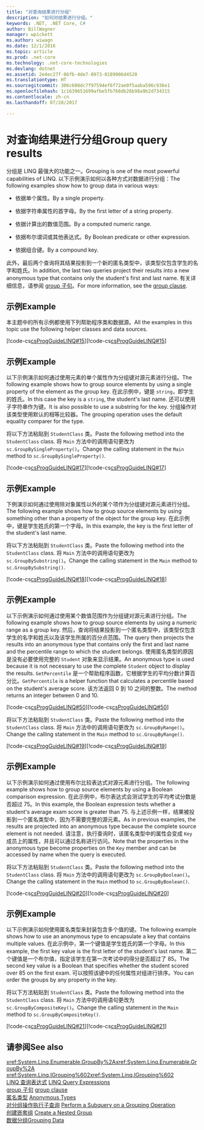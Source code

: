```yaml
---
title: "对查询结果进行分组"
description: "如何对结果进行分组。"
keywords: .NET, .NET Core, C#
author: BillWagner
manager: wpickett
ms.author: wiwagn
ms.date: 12/1/2016
ms.topic: article
ms.prod: .net-core
ms.technology: .net-core-technologies
ms.devlang: dotnet
ms.assetid: 2e4ec27f-06fb-4de7-8973-0189906d4520
ms.translationtype: HT
ms.sourcegitcommit: 306c608dc7f97594ef6f72ae0f5aaba596c936e1
ms.openlocfilehash: 1c1639651699afbe5fb768db26b98a9b2d734315
ms.contentlocale: zh-cn
ms.lasthandoff: 07/28/2017

---
```

# <a name="group-query-results"></a><span data-ttu-id="4da0d-104">对查询结果进行分组</span><span class="sxs-lookup"><span data-stu-id="4da0d-104">Group query results</span></span>

<span data-ttu-id="4da0d-105">分组是 LINQ 最强大的功能之一。</span><span class="sxs-lookup"><span data-stu-id="4da0d-105">Grouping is one of the most powerful capabilities of LINQ.</span></span> <span data-ttu-id="4da0d-106">以下示例演示如何以各种方式对数据进行分组：</span><span class="sxs-lookup"><span data-stu-id="4da0d-106">The following examples show how to group data in various ways:</span></span>  
  
-   <span data-ttu-id="4da0d-107">依据单个属性。</span><span class="sxs-lookup"><span data-stu-id="4da0d-107">By a single property.</span></span>  
  
-   <span data-ttu-id="4da0d-108">依据字符串属性的首字母。</span><span class="sxs-lookup"><span data-stu-id="4da0d-108">By the first letter of a string property.</span></span>  
  
-   <span data-ttu-id="4da0d-109">依据计算出的数值范围。</span><span class="sxs-lookup"><span data-stu-id="4da0d-109">By a computed numeric range.</span></span>  
  
-   <span data-ttu-id="4da0d-110">依据布尔谓词或其他表达式。</span><span class="sxs-lookup"><span data-stu-id="4da0d-110">By Boolean predicate or other expression.</span></span>  
  
-   <span data-ttu-id="4da0d-111">依据组合键。</span><span class="sxs-lookup"><span data-stu-id="4da0d-111">By a compound key.</span></span>  
  
 <span data-ttu-id="4da0d-112">此外，最后两个查询将其结果投影到一个新的匿名类型中，该类型仅包含学生的名字和姓氏。</span><span class="sxs-lookup"><span data-stu-id="4da0d-112">In addition, the last two queries project their results into a new anonymous type that contains only the student's first and last name.</span></span> <span data-ttu-id="4da0d-113">有关详细信息，请参阅 [group 子句](../language-reference/keywords/group-clause.md)。</span><span class="sxs-lookup"><span data-stu-id="4da0d-113">For more information, see the [group clause](../language-reference/keywords/group-clause.md).</span></span>  
  
## <a name="example"></a><span data-ttu-id="4da0d-114">示例</span><span class="sxs-lookup"><span data-stu-id="4da0d-114">Example</span></span>  
 <span data-ttu-id="4da0d-115">本主题中的所有示例都使用下列帮助程序类和数据源。</span><span class="sxs-lookup"><span data-stu-id="4da0d-115">All the examples in this topic use the following helper classes and data sources.</span></span>  
  
 <span data-ttu-id="4da0d-116">[!code-cs[csProgGuideLINQ#15](../../../samples/snippets/csharp/concepts/linq/how-to-group-query-results_1.cs)]</span><span class="sxs-lookup"><span data-stu-id="4da0d-116">[!code-cs[csProgGuideLINQ#15](../../../samples/snippets/csharp/concepts/linq/how-to-group-query-results_1.cs)]</span></span>  
  
## <a name="example"></a><span data-ttu-id="4da0d-117">示例</span><span class="sxs-lookup"><span data-stu-id="4da0d-117">Example</span></span>  
 <span data-ttu-id="4da0d-118">以下示例演示如何通过使用元素的单个属性作为分组键对源元素进行分组。</span><span class="sxs-lookup"><span data-stu-id="4da0d-118">The following example shows how to group source elements by using a single property of the element as the group key.</span></span> <span data-ttu-id="4da0d-119">在此示例中，键是 `string`，即学生的姓氏。</span><span class="sxs-lookup"><span data-stu-id="4da0d-119">In this case the key is a `string`, the student's last name.</span></span> <span data-ttu-id="4da0d-120">还可以使用子字符串作为键。</span><span class="sxs-lookup"><span data-stu-id="4da0d-120">It is also possible to use a substring for the key.</span></span> <span data-ttu-id="4da0d-121">分组操作对该类型使用默认的相等比较器。</span><span class="sxs-lookup"><span data-stu-id="4da0d-121">The grouping operation uses the default equality comparer for the type.</span></span>  
  
 <span data-ttu-id="4da0d-122">将以下方法粘贴到 `StudentClass` 类。</span><span class="sxs-lookup"><span data-stu-id="4da0d-122">Paste the following method into the `StudentClass` class.</span></span> <span data-ttu-id="4da0d-123">将 `Main` 方法中的调用语句更改为 `sc.GroupBySingleProperty()`。</span><span class="sxs-lookup"><span data-stu-id="4da0d-123">Change the calling statement in the `Main` method to `sc.GroupBySingleProperty()`.</span></span>  
  
 <span data-ttu-id="4da0d-124">[!code-cs[csProgGuideLINQ#17](../../../samples/snippets/csharp/concepts/linq/how-to-group-query-results_2.cs)]</span><span class="sxs-lookup"><span data-stu-id="4da0d-124">[!code-cs[csProgGuideLINQ#17](../../../samples/snippets/csharp/concepts/linq/how-to-group-query-results_2.cs)]</span></span>  
  
## <a name="example"></a><span data-ttu-id="4da0d-125">示例</span><span class="sxs-lookup"><span data-stu-id="4da0d-125">Example</span></span>  
 <span data-ttu-id="4da0d-126">下例演示如何通过使用除对象属性以外的某个项作为分组键对源元素进行分组。</span><span class="sxs-lookup"><span data-stu-id="4da0d-126">The following example shows how to group source elements by using something other than a property of the object for the group key.</span></span> <span data-ttu-id="4da0d-127">在此示例中，键是学生姓氏的第一个字母。</span><span class="sxs-lookup"><span data-stu-id="4da0d-127">In this example, the key is the first letter of the student's last name.</span></span>  
  
 <span data-ttu-id="4da0d-128">将以下方法粘贴到 `StudentClass` 类。</span><span class="sxs-lookup"><span data-stu-id="4da0d-128">Paste the following method into the `StudentClass` class.</span></span> <span data-ttu-id="4da0d-129">将 `Main` 方法中的调用语句更改为 `sc.GroupBySubstring()`。</span><span class="sxs-lookup"><span data-stu-id="4da0d-129">Change the calling statement in the `Main` method to `sc.GroupBySubstring()`.</span></span>  
  
 <span data-ttu-id="4da0d-130">[!code-cs[csProgGuideLINQ#18](../../../samples/snippets/csharp/concepts/linq/how-to-group-query-results_3.cs)]</span><span class="sxs-lookup"><span data-stu-id="4da0d-130">[!code-cs[csProgGuideLINQ#18](../../../samples/snippets/csharp/concepts/linq/how-to-group-query-results_3.cs)]</span></span>  
  
## <a name="example"></a><span data-ttu-id="4da0d-131">示例</span><span class="sxs-lookup"><span data-stu-id="4da0d-131">Example</span></span>  
 <span data-ttu-id="4da0d-132">以下示例演示如何通过使用某个数值范围作为分组键对源元素进行分组。</span><span class="sxs-lookup"><span data-stu-id="4da0d-132">The following example shows how to group source elements by using a numeric range as a group key.</span></span> <span data-ttu-id="4da0d-133">然后，查询将结果投影到一个匿名类型中，该类型仅包含学生的名字和姓氏以及该学生所属的百分点范围。</span><span class="sxs-lookup"><span data-stu-id="4da0d-133">The query then projects the results into an anonymous type that contains only the first and last name and the percentile range to which the student belongs.</span></span> <span data-ttu-id="4da0d-134">使用匿名类型的原因是没有必要使用完整的 `Student` 对象来显示结果。</span><span class="sxs-lookup"><span data-stu-id="4da0d-134">An anonymous type is used because it is not necessary to use the complete `Student` object to display the results.</span></span> <span data-ttu-id="4da0d-135">`GetPercentile` 是一个帮助程序函数，它根据学生的平均分数计算百分比。</span><span class="sxs-lookup"><span data-stu-id="4da0d-135">`GetPercentile` is a helper function that calculates a percentile based on the student's average score.</span></span> <span data-ttu-id="4da0d-136">该方法返回 0 到 10 之间的整数。</span><span class="sxs-lookup"><span data-stu-id="4da0d-136">The method returns an integer between 0 and 10.</span></span>  
  
 <span data-ttu-id="4da0d-137">[!code-cs[csProgGuideLINQ#50](../../../samples/snippets/csharp/concepts/linq/how-to-group-query-results_4.cs)]</span><span class="sxs-lookup"><span data-stu-id="4da0d-137">[!code-cs[csProgGuideLINQ#50](../../../samples/snippets/csharp/concepts/linq/how-to-group-query-results_4.cs)]</span></span>  
  
 <span data-ttu-id="4da0d-138">将以下方法粘贴到 `StudentClass` 类。</span><span class="sxs-lookup"><span data-stu-id="4da0d-138">Paste the following method into the `StudentClass` class.</span></span> <span data-ttu-id="4da0d-139">将 `Main` 方法中的调用语句更改为 `sc.GroupByRange()`。</span><span class="sxs-lookup"><span data-stu-id="4da0d-139">Change the calling statement in the `Main` method to `sc.GroupByRange()`.</span></span>  
  
 <span data-ttu-id="4da0d-140">[!code-cs[csProgGuideLINQ#19](../../../samples/snippets/csharp/concepts/linq/how-to-group-query-results_5.cs)]</span><span class="sxs-lookup"><span data-stu-id="4da0d-140">[!code-cs[csProgGuideLINQ#19](../../../samples/snippets/csharp/concepts/linq/how-to-group-query-results_5.cs)]</span></span>  
  
## <a name="example"></a><span data-ttu-id="4da0d-141">示例</span><span class="sxs-lookup"><span data-stu-id="4da0d-141">Example</span></span>  
 <span data-ttu-id="4da0d-142">以下示例演示如何通过使用布尔比较表达式对源元素进行分组。</span><span class="sxs-lookup"><span data-stu-id="4da0d-142">The following example shows how to group source elements by using a Boolean comparison expression.</span></span> <span data-ttu-id="4da0d-143">在此示例中，布尔表达式会测试学生的平均考试分数是否超过 75。</span><span class="sxs-lookup"><span data-stu-id="4da0d-143">In this example, the Boolean expression tests whether a student's average exam score is greater than 75.</span></span> <span data-ttu-id="4da0d-144">与上述示例一样，结果被投影到一个匿名类型中，因为不需要完整的源元素。</span><span class="sxs-lookup"><span data-stu-id="4da0d-144">As in previous examples, the results are projected into an anonymous type because the complete source element is not needed.</span></span> <span data-ttu-id="4da0d-145">请注意，执行查询时，该匿名类型中的属性会变成 `Key` 成员上的属性，并且可以通过名称进行访问。</span><span class="sxs-lookup"><span data-stu-id="4da0d-145">Note that the properties in the anonymous type become properties on the `Key` member and can be accessed by name when the query is executed.</span></span>  
  
 <span data-ttu-id="4da0d-146">将以下方法粘贴到 `StudentClass` 类。</span><span class="sxs-lookup"><span data-stu-id="4da0d-146">Paste the following method into the `StudentClass` class.</span></span> <span data-ttu-id="4da0d-147">将 `Main` 方法中的调用语句更改为 `sc.GroupByBoolean()`。</span><span class="sxs-lookup"><span data-stu-id="4da0d-147">Change the calling statement in the `Main` method to `sc.GroupByBoolean()`.</span></span>  
  
 <span data-ttu-id="4da0d-148">[!code-cs[csProgGuideLINQ#20](../../../samples/snippets/csharp/concepts/linq/how-to-group-query-results_6.cs)]</span><span class="sxs-lookup"><span data-stu-id="4da0d-148">[!code-cs[csProgGuideLINQ#20](../../../samples/snippets/csharp/concepts/linq/how-to-group-query-results_6.cs)]</span></span>  
  
## <a name="example"></a><span data-ttu-id="4da0d-149">示例</span><span class="sxs-lookup"><span data-stu-id="4da0d-149">Example</span></span>  
 <span data-ttu-id="4da0d-150">以下示例演示如何使用匿名类型来封装包含多个值的键。</span><span class="sxs-lookup"><span data-stu-id="4da0d-150">The following example shows how to use an anonymous type to encapsulate a key that contains multiple values.</span></span> <span data-ttu-id="4da0d-151">在此示例中，第一个键值是学生姓氏的第一个字母。</span><span class="sxs-lookup"><span data-stu-id="4da0d-151">In this example, the first key value is the first letter of the student's last name.</span></span> <span data-ttu-id="4da0d-152">第二个键值是一个布尔值，指定该学生在第一次考试中的得分是否超过了 85。</span><span class="sxs-lookup"><span data-stu-id="4da0d-152">The second key value is a Boolean that specifies whether the student scored over 85 on the first exam.</span></span> <span data-ttu-id="4da0d-153">可以按照该键中的任何属性对组进行排序。</span><span class="sxs-lookup"><span data-stu-id="4da0d-153">You can order the groups by any property in the key.</span></span>  
  
 <span data-ttu-id="4da0d-154">将以下方法粘贴到 `StudentClass` 类。</span><span class="sxs-lookup"><span data-stu-id="4da0d-154">Paste the following method into the `StudentClass` class.</span></span> <span data-ttu-id="4da0d-155">将 `Main` 方法中的调用语句更改为 `sc.GroupByCompositeKey()`。</span><span class="sxs-lookup"><span data-stu-id="4da0d-155">Change the calling statement in the `Main` method to `sc.GroupByCompositeKey()`.</span></span>  
  
 <span data-ttu-id="4da0d-156">[!code-cs[csProgGuideLINQ#21](../../../samples/snippets/csharp/concepts/linq/how-to-group-query-results_7.cs)]</span><span class="sxs-lookup"><span data-stu-id="4da0d-156">[!code-cs[csProgGuideLINQ#21](../../../samples/snippets/csharp/concepts/linq/how-to-group-query-results_7.cs)]</span></span>  
  
## <a name="see-also"></a><span data-ttu-id="4da0d-157">请参阅</span><span class="sxs-lookup"><span data-stu-id="4da0d-157">See also</span></span>  
 <span data-ttu-id="4da0d-158"><xref:System.Linq.Enumerable.GroupBy%2A></span><span class="sxs-lookup"><span data-stu-id="4da0d-158"><xref:System.Linq.Enumerable.GroupBy%2A></span></span>   
 <span data-ttu-id="4da0d-159"><xref:System.Linq.IGrouping%602></span><span class="sxs-lookup"><span data-stu-id="4da0d-159"><xref:System.Linq.IGrouping%602></span></span>   
 <span data-ttu-id="4da0d-160">[LINQ 查询表达式](index.md) </span><span class="sxs-lookup"><span data-stu-id="4da0d-160">[LINQ Query Expressions](index.md) </span></span>  
 <span data-ttu-id="4da0d-161">[group 子句](../language-reference/keywords/group-clause.md) </span><span class="sxs-lookup"><span data-stu-id="4da0d-161">[group clause](../language-reference/keywords/group-clause.md) </span></span>  
 <span data-ttu-id="4da0d-162">[匿名类型](../programming-guide/classes-and-structs/anonymous-types.md) </span><span class="sxs-lookup"><span data-stu-id="4da0d-162">[Anonymous Types](../programming-guide/classes-and-structs/anonymous-types.md) </span></span>  
 <span data-ttu-id="4da0d-163">[对分组操作执行子查询](perform-a-subquery-on-a-grouping-operation.md) </span><span class="sxs-lookup"><span data-stu-id="4da0d-163">[Perform a Subquery on a Grouping Operation](perform-a-subquery-on-a-grouping-operation.md) </span></span>  
 <span data-ttu-id="4da0d-164">[创建嵌套组](create-a-nested-group.md) </span><span class="sxs-lookup"><span data-stu-id="4da0d-164">[Create a Nested Group](create-a-nested-group.md) </span></span>  
 [<span data-ttu-id="4da0d-165">数据分组</span><span class="sxs-lookup"><span data-stu-id="4da0d-165">Grouping Data</span></span>](../programming-guide/concepts/linq/grouping-data.md)


